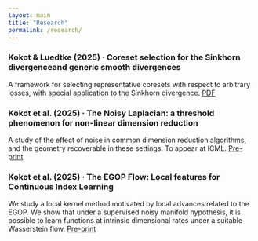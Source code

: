 ```yaml
---
layout: main
title: "Research"
permalink: /research/
---
```


<div class="section-list">
  <div class="item">
    <h3>Kokot & Luedtke (2025) · Coreset selection for the Sinkhorn divergenceand generic smooth divergences </h3>
    <p>A framework for selecting representative coresets with respect to arbitrary losses, with special application to the Sinkhorn divergence. <a href="https://arxiv.org/pdf/2504.20194" target="_blank" rel="noopener">PDF</a></p>
  </div>

  <div class="item">
    <h3>Kokot et al. (2025) · The Noisy Laplacian: a threshold phenomenon for non-linear dimension
reduction</h3>
    <p>A study of the effect of noise in common dimension reduction algorithms, and the geometry recoverable in these settings. To appear at ICML. <a href="{{ site.baseurl }}/assets/Documents/Noisy_Lap_v4.pdf" target="_blank" rel="noopener">Pre-print</a></p>
  </div>

  <div class="item">
    <h3>Kokot et al. (2025) · The EGOP Flow: Local features for Continuous Index Learning
</h3>
    <p>We study a local kernel method motivated by local advances related to the EGOP. We show that under a supervised noisy manifold hypothesis, it is possible to learn functions at intrinsic dimensional rates under a suitable Wasserstein flow. <a href="{{ site.baseurl }}/assets/Documents/EGOP_flow_v2.pdf" target="_blank" rel="noopener">Pre-print</a></p>
  </div>

  <!-- Add more papers here in the same format -->
</div>

